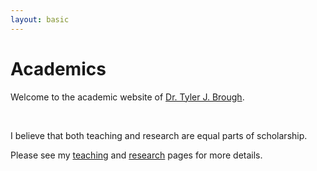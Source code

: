 ```yaml
---
layout: basic
---
```


# Academics

Welcome to the academic website of [Dr. Tyler J. Brough](https://huntsman.usu.edu/about/faculty?faculty-directory&memberID=5181).

<br>

I believe that both teaching and research are equal parts of scholarship.

Please see my [teaching](teaching.html) and [research](research.html) pages for more details.
